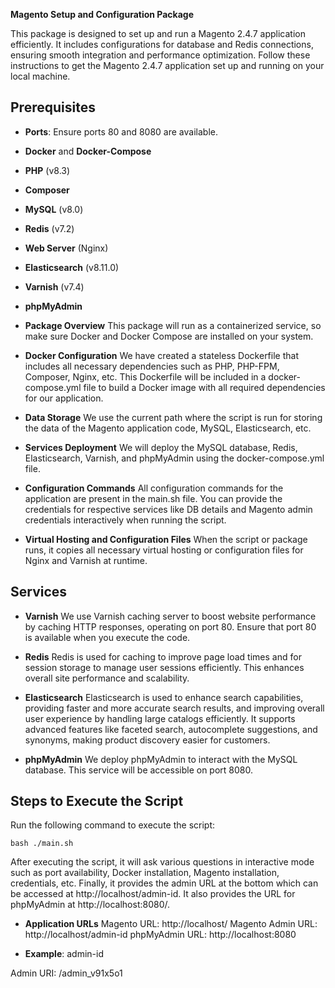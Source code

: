 **Magento Setup and Configuration Package**

This package is designed to set up and run a Magento 2.4.7 application efficiently. It includes configurations for database and Redis connections, ensuring smooth integration and performance optimization. Follow these instructions to get the Magento 2.4.7 application set up and running on your local machine.


## Prerequisites
- **Ports**: Ensure ports 80 and 8080 are available.
- **Docker** and **Docker-Compose**
- **PHP** (v8.3)
- **Composer**
- **MySQL** (v8.0)
- **Redis** (v7.2)
- **Web Server** (Nginx)
- **Elasticsearch** (v8.11.0)
- **Varnish** (v7.4)
- **phpMyAdmin**



- **Package Overview**
This package will run as a containerized service, so make sure Docker and Docker Compose are installed on your system.

- **Docker Configuration**
We have created a stateless Dockerfile that includes all necessary dependencies such as PHP, PHP-FPM, Composer, Nginx, etc. This Dockerfile will be included in a docker-compose.yml file to build a Docker image with all required dependencies for our application.

- **Data Storage**
We use the current path where the script is run for storing the data of the Magento application code, MySQL, Elasticsearch, etc.

- **Services Deployment**
We will deploy the MySQL database, Redis, Elasticsearch, Varnish, and phpMyAdmin using the docker-compose.yml file.

- **Configuration Commands**
All configuration commands for the application are present in the main.sh file. You can provide the credentials for respective services like DB details and Magento admin credentials interactively when running the script.

- **Virtual Hosting and Configuration Files**
When the script or package runs, it copies all necessary virtual hosting or configuration files for Nginx and Varnish at runtime.


## Services

- **Varnish**
We use Varnish caching server to boost website performance by caching HTTP responses, operating on port 80. Ensure that port 80 is available when you execute the code.

- **Redis**
Redis is used for caching to improve page load times and for session storage to manage user sessions efficiently. This enhances overall site performance and scalability.

- **Elasticsearch**
Elasticsearch is used to enhance search capabilities, providing faster and more accurate search results, and improving overall user experience by handling large catalogs efficiently. It supports advanced features like faceted search, autocomplete suggestions, and synonyms, making product discovery easier for customers.

- **phpMyAdmin**
We deploy phpMyAdmin to interact with the MySQL database. This service will be accessible on port 8080.



## Steps to Execute the Script

Run the following command to execute the script:

    bash ./main.sh

After executing the script, it will ask various questions in interactive mode such as port availability, Docker installation, Magento installation, credentials, etc. Finally, it provides the admin URL at the bottom which can be accessed at http://localhost/admin-id. It also provides the URL for phpMyAdmin at http://localhost:8080/.


- **Application URLs**
Magento URL: http://localhost/
Magento Admin URL: http://localhost/admin-id
phpMyAdmin URL: http://localhost:8080


- **Example**: admin-id 

Admin URI: /admin_v91x5o1